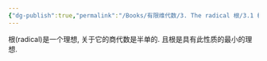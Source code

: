 ```yaml
---
{"dg-publish":true,"permalink":"/Books/有限维代数/3. The radical 根/3.1 模的根和代数的根/","dgPassFrontmatter":true,"created":"2024-08-10T16:11:26.456+08:00","updated":"2024-08-10T19:30:42.647+08:00"}
---
```


根(radical)是一个理想, 关于它的商代数是半单的. 且根是具有此性质的最小的理想. 

